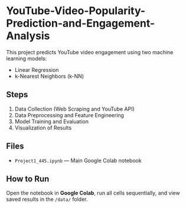 # YouTube-Video-Popularity-Prediction-and-Engagement-Analysis

This project predicts YouTube video engagement using two machine learning models:
- Linear Regression
- k-Nearest Neighbors (k-NN)

## Steps
1. Data Collection (Web Scraping and YouTube API)
2. Data Preprocessing and Feature Engineering
3. Model Training and Evaluation
4. Visualization of Results

## Files
- `Project1_445.ipynb` — Main Google Colab notebook

## How to Run
Open the notebook in **Google Colab**, run all cells sequentially, and view saved results in the `/data/` folder.

